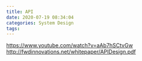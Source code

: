 ```yaml
---
title: API
date: 2020-07-19 08:34:04
categories: System Design
tags:
---
```


https://www.youtube.com/watch?v=aAb7hSCtvGw
http://fwdinnovations.net/whitepaper/APIDesign.pdf
